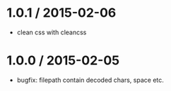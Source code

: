 
1.0.1 / 2015-02-06
==================

 * clean css with cleancss

1.0.0 / 2015-02-05
==================

 * bugfix: filepath contain decoded chars, space etc.
